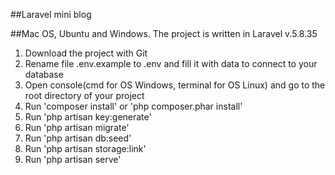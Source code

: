 ##Laravel mini blog

##Mac OS, Ubuntu and Windows. 
The project is written in Laravel v.5.8.35
1. Download the project with Git
2. Rename file .env.example to .env and fill it with data to connect to your database
3. Open console(cmd for ОS Windows, terminal for ОS Linux) and go to the root directory of your project
4. Run 'composer install' or 'php composer.phar install'
5. Run 'php artisan key:generate' 
6. Run 'php artisan migrate'
7. Run 'php artisan db:seed'
8. Run 'php artisan storage:link'
9. Run 'php artisan serve'
